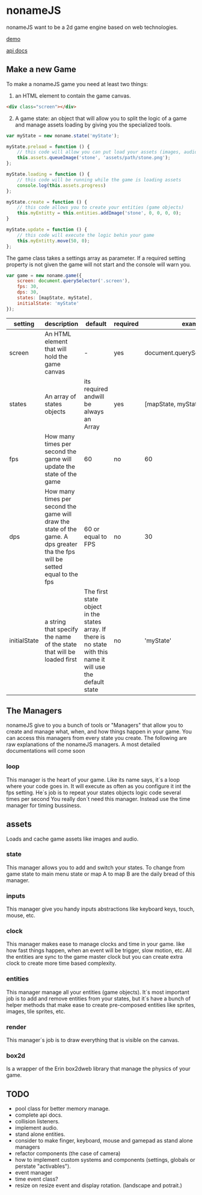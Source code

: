 # nonameJS

nonameJS want to be a 2d game engine based on web technologies.

[demo](https://germanbisurgi.github.io/nonameJS/)

[api docs](https://germanbisurgi.github.io/nonameJS/apidocs)


## Make a new Game

To make a nonameJS game you need at least two things:

1) an HTML element to contain the game canvas.

```html
<div class="screen"></div>
```

2) A game state: an object that will allow you to split the logic of a game and manage assets loading by giving you the specialized tools.

```javascript
var myState = new noname.state('myState');

myState.preload = function () {
    // this code will allow you can put load your assets (images, audio, ecc)
    this.assets.queueImage('stone', 'assets/path/stone.png');
};

myState.loading = function () {
    // this code will be running while the game is loading assets
    console.log(this.assets.progress)
};

myState.create = function () {
    // this code allows you to create your entities (game objects)
    this.myEntitty = this.entities.addImage('stone', 0, 0, 0, 0);
}

myState.update = function () {
    // this code will execute the logic behin your game
    this.myEntitty.move(50, 0);
};
```

The game class takes a settings array as parameter. If a required
setting property is not given the game will not start and the console will
warn you.

```javascript
var game = new noname.game({
    screen: document.querySelector('.screen'),
    fps: 30,
    dps: 30,
    states: [mapState, myState],
    initialState: 'myState'
});
```

<table>
    <thead>
        <tr>
            <th>setting</th>
            <th>description</th>
            <th>default</th>
            <th>required</th>
            <th>example</th>
        </tr>
    </thead>
    <tbody>
        <tr>
            <td>screen</td>
            <td>An HTML element that will hold the game canvas</td>
            <td> - </td>
            <td> yes </td>
            <td> document.querySelector('.screen')</td>
        </tr>
        <tr>
            <td>states</td>
            <td>An array of states objects</td>
            <td>its required andwill be always an Array</td>
            <td> yes</td>
            <td> [mapState, myState]</td>
        </tr>
        <tr>
            <td>fps</td>
            <td>How many times per second the game will update the state of the game</td>
            <td> 60 </td>
            <td> no</td>
            <td> 60</td>
        </tr>
        <tr>
            <td>dps</td>
            <td>How many times per second the game will draw the state of the game. A dps greater tha the fps will be setted equal to the fps</td>
            <td> 60 or equal to FPS</td>
            <td> no</td>
            <td> 30 </td>
        </tr>
        <tr>
            <td>initialState</td>
            <td>a string that specify the name of the state that will be loaded first</td>
            <td>The first state object in the states array. If there is no state with this name it will use the default state</td>
            <td> no</td>
            <td> 'myState'</td>
        </tr>
    </tbody>
</table>

## The Managers

nonameJS give to you a bunch of tools or "Managers" that allow you to create and manage what, when, and how things happen in your game. You can access this managers from every state you create. The following are raw explanations of the nonameJS managers. A most detailed documentations will come soon

### loop
This manager is the heart of your game. Like its name says, it´s a loop where your code goes in. It will execute as often as you configure it int the fps setting. He´s job is to repeat your states objects logic code several times per second You really don´t need this manager. Instead use the time manager for timing bussiness.

## assets
Loads and cache game assets like images and audio.

### state
This manager allows you to add and switch your states. To change from game state to main menu state or map A to map B are the daily bread of this manager.

### inputs
This manager give you handy inputs abstractions like keyboard keys, touch, mouse, etc.

### clock
This manager makes ease to manage clocks and time in your game. like how fast things happen, when an event will be trigger, slow motion, etc. All the entities are sync to the game master clock but you can create extra clock to create more time based complexity.

### entities
This manager manage all your entities (game objects). It´s most important job is to add and remove entities from your states, but it´s have a bunch of helper methods that make ease to create pre-composed entities like sprites, images, tile sprites, etc.

### render
This manager´s job is to draw everything that is visible on the canvas.

### box2d
Is a wrapper of the Erin box2dweb library that manage the physics of your game.

## TODO
* pool class for better memory manage.
* complete api docs.
* collision listeners.
* implement audio.
* stand alone entities.
* consider to make finger, keyboard, mouse and gamepad as stand alone managers
* refactor components (the case of camera)
* how to implement custom systems and components (settings, globals or perstate "activables").
* event manager
* time event class?
* resize on resize event and display rotation. (landscape and potrait.)
